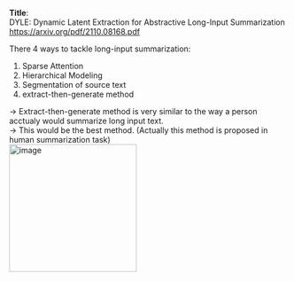 **Title**:\
DYLE: Dynamic Latent Extraction for Abstractive Long-Input Summarization\
https://arxiv.org/pdf/2110.08168.pdf

There 4 ways to tackle long-input summarization:
1. Sparse Attention
2. Hierarchical Modeling
3. Segmentation of source text
4. extract-then-generate method

→ Extract-then-generate method is very similar to the way a person acctualy would summarize long input text.\
→ This would be the best method. (Actually this method is proposed in human summarization task)\
<img width="230" alt="image" src="https://user-images.githubusercontent.com/50447179/157569774-d441995d-0307-4419-9770-140796c011a3.png">


